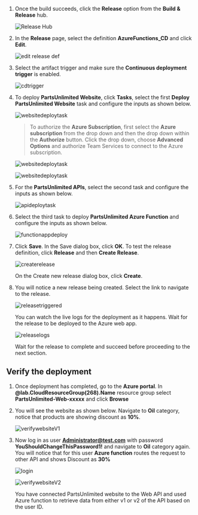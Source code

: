 

1. Once the build succeeds, click the **Release** option from the **Build & Release** hub.

    ![Release Hub](images/releasehub.png)

1. In the **Release** page, select the definition **AzureFunctions_CD** and click **Edit**.

     ![edit release def](images/editreleasedef.png)

1. Select the artifact trigger and make sure the **Continuous deployment trigger** is enabled.

     ![cdtrigger](images/cdtrigger.png)

1. To deploy **PartsUnlimited Website**, click **Tasks**, select the first **Deploy PartsUnlimited Website** task and configure the inputs as shown below.

    ![websitedeploytask](images/websitedeploytask.png)

   > To authorize the **Azure Subscription**, first select the **Azure subscription** from the drop down and then the drop down within the **Authorize** button. Click the drop down, choose **Advanced Options** and authorize Team Services to connect to the Azure subscription.

    ![websitedeploytask](images/authorizeazure.png)

    ![websitedeploytask](images/azureauth.png)

1. For the **PartsUnlimited APIs**, select the second task and configure the inputs as shown below.

   ![apideploytask](images/apideploytask.png)

1. Select the third task to deploy **PartsUnlimited Azure Function** and configure the inputs  as shown below.

   ![functionappdeploy](images/functionappdeploy.png)
  
1. Click **Save**. In the Save dialog box, click **OK**. To test the release definition, click **Release** and then **Create Release**.
  
   ![createrelease](images/createrelease.png)

   On the Create new release dialog box, click **Create**.

1. You will notice a new release being created. Select the link to navigate to the release.

   ![releasetriggered](images/releasetriggered.png)
   
   You can watch the live logs for the deployment as it happens. Wait for the release to be deployed to the Azure web app.

      ![releaselogs](images/releaselogs.png)

   Wait for the release to complete and succeed before proceeding to the next section.

## Verify the deployment

1. Once deployment has completed, go to the **Azure portal**. In **@lab.CloudResourceGroup(268).Name** resource group select **PartsUnlimited-Web-xxxxx** and click **Browse**

1. You will see the website as shown below. Navigate to **Oil** category, notice that products are showing discount as **10%**.

   ![verifywebsiteV1](images/verifywebsiteV1.png)

1. Now log in as user **Administrator@test.com** with password **YouShouldChangeThisPassword1!** and navigate to **Oil** category again. You will notice that for this user **Azure function** routes the request to other API and shows Discount as **30%**

   ![login](images/login.png)

   ![verifywebsiteV2](images/verifywebsiteV2.png)
   
   You have connected PartsUnlimited website to the Web API and used Azure function to retrieve data from either v1 or v2 of the API based on the user ID.